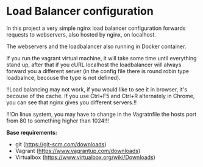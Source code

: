 # Load Balancer configuration

In this project a very simple nginx load balancer configuration forwards requests to webservers, also hosted by nginx, on localhost.

The webservers and the loadbalancer also running in Docker container.

If you run the vagrant virtual machine, it will take some time until everything stand up, after that if you cURL localhost the loadbalancer will always forward you a different server (in the config file there is round robin type loadbalnce, becouse the type is not defined).

!!Load balancing may not work, if you would like to see it in browser, it's becouse of the cache. If you use Ctrl+F5 and Ctrl+R alternately in Chrome, you can see that nginx gives you different servers.!!

!!!On linux system, you may have to change in the Vagratnfile the hosts port from 80 to something higher than 1024!!!

**Base requirements:**

 - git (https://git-scm.com/downloads)
 - Vagrant (https://www.vagrantup.com/downloads)
 - Virtualbox (https://www.virtualbox.org/wiki/Downloads)